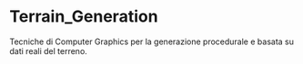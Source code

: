 # Terrain_Generation
Tecniche di Computer Graphics per la generazione procedurale e basata su dati reali del terreno.
